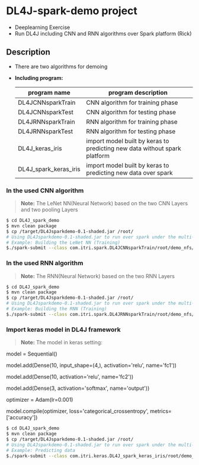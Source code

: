 # DL4J-spark-demo project
- Deeplearning Exercise
- Run DL4J including CNN and RNN algorithms over Spark platform (Rick)

## Description
- There are two algorithms for demoing
- 
    **Including program:**

    | program name | program description |
    | ------ | ------ |
    |DL4JCNNsparkTrain| CNN algorithm for training phase|
    |DL4JCNNsparkTest| CNN algorithm for testing phase|
    |DL4JRNNsparkTrain| RNN algorithm for training phase|
    |DL4JRNNsparkTest| RNN algorithm for testing phase|
    |DL4J_keras_iris| import model built by keras to predicting new data without spark platform|
    |DL4J_spark_keras_iris| import model built by keras to predicting new data over spark|

### In the used CNN algorithm
> **Note:** 
The LeNet NN(Neural Network) based on the two CNN Layers and two pooling Layers
```sh
$ cd DL4J_spark_demo
$ mvn clean package
$ cp /target/DL4Jsparkdemo-0.1-shaded.jar /root/
# Using DL4Jsparkdemo-0.1-shaded.jar to run over spark under the multi-workers mode (standalone).
# Example: Building the LeNet NN (Training)
$./spark-submit --class com.itri.spark.DL4JCNNsparkTrain/root/demo_nfs/DL4J-spark-demo-0.1-shaded.jar
```
### In the used RNN algorithm
> **Note:** 
The RNN(Neural Network) based on the two RNN Layers
```sh
$ cd DL4J_spark_demo
$ mvn clean package
$ cp /target/DL4Jsparkdemo-0.1-shaded.jar /root/
# Using DL4Jsparkdemo-0.1-shaded.jar to run over spark under the multi-workers mode (standalone).
# Example: Building the RNN (Training)
$./spark-submit --class com.itri.spark.DL4JRNNsparkTrain/root/demo_nfs/DL4J-spark-demo-0.1-shaded.jar
```

### Import keras model in DL4J framework
> **Note:** 
The model in keras setting:

model = Sequential()

model.add(Dense(10, input_shape=(4,), activation='relu', name='fc1'))

model.add(Dense(10, activation='relu', name='fc2'))

model.add(Dense(3, activation='softmax', name='output'))

optimizer = Adam(lr=0.001)

model.compile(optimizer, loss='categorical_crossentropy', metrics=['accuracy'])
```sh
$ cd DL4J_spark_demo
$ mvn clean package
$ cp /target/DL4Jsparkdemo-0.1-shaded.jar /root/
# Using DL4Jsparkdemo-0.1-shaded.jar to run over spark under the multi-workers mode (standalone).
# Example: Predicting data
$./spark-submit --class com.itri.keras.DL4J_spark_keras_iris/root/demo_nfs/DL4J-spark-demo-0.1-shaded.jar
```